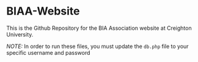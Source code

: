 # BIAA-Website
This is the Github Repository for the BIA Association website at Creighton University. 


*NOTE:* In order to run these files, you must update the `db.php` file to your specific username and password
